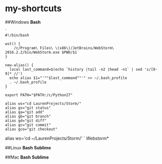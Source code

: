 # my-shortcuts


##Windows
  **Bash**
  
    `
    #!/bin/bash
    
    wst() {
        /c/Program\ Files\ \(x86\)/JetBrains/WebStorm\ 2016.2.2/bin/WebStorm.exe $PWD/$1
    }
    
    new-alias() {
      local last_command=$(echo `history |tail -n2 |head -n1` | sed 's/[0-9]* //')
      echo alias $1="'""$last_command""'" >> ~/.bash_profile
      . ~/.bash_profile
    }
    
    export PATH="$PATH:/c/Python27"
    
    alias ws="cd LaurenProjects/Storm/"
    alias gs="git status"
    alias ga="git add"
    alias gb="git branch"
    alias gd="git diff"
    alias gc="git commit"
    alias gco="git checkout"
  
  alias ws='cd ~/LaurenProjects/Storm/'
  `
*Webstorm**




##Linux
 **Bash**
 **Sublime**


##Mac
 **Bash**
 **Sublime**
